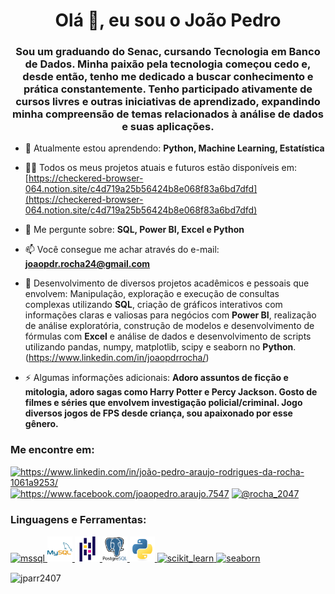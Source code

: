 <h1 align="center">Olá 👋, eu sou o João Pedro</h1>
<h3 align="center">Sou um graduando do Senac, cursando Tecnologia em Banco de Dados. Minha paixão pela tecnologia começou cedo e, desde então, tenho me dedicado a buscar conhecimento e prática constantemente. Tenho participado ativamente de cursos livres e outras iniciativas de aprendizado, expandindo minha compreensão de temas relacionados à análise de dados e suas aplicações.</h3>

- 🌱 Atualmente estou aprendendo: **Python, Machine Learning, Estatística**

- 👨‍💻 Todos os meus projetos atuais e futuros estão disponíveis em: [https://checkered-browser-064.notion.site/c4d719a25b56424b8e068f83a6bd7dfd](https://checkered-browser-064.notion.site/c4d719a25b56424b8e068f83a6bd7dfd)

- 💬 Me pergunte sobre: **SQL, Power BI, Excel e Python**

- 📫 Você consegue me achar através do e-mail: **joaopdr.rocha24@gmail.com**

- 📄 Desenvolvimento de diversos projetos acadêmicos e pessoais que envolvem: Manipulação, exploração e execução de consultas complexas utilizando **SQL**, criação de gráficos interativos com informações claras e valiosas para negócios com **Power BI**, realização de análise exploratória, construção de modelos e desenvolvimento de fórmulas com **Excel** e análise de dados e desenvolvimento de scripts utilizando pandas, numpy, matplotlib, scipy e seaborn no **Python**. (https://www.linkedin.com/in/joaopdrrocha/)

- ⚡ Algumas informações adicionais: **Adoro assuntos de ficção e mitologia, adoro sagas como Harry Potter e Percy Jackson. Gosto de filmes e séries que envolvem investigação policial/criminal. Jogo diversos jogos de FPS desde criança, sou apaixonado por esse gênero.**

<h3 align="left">Me encontre em:</h3>
<p align="left">
<a href="https://linkedin.com/in/https://www.linkedin.com/in/joão-pedro-araujo-rodrigues-da-rocha-1061a9253/" target="blank"><img align="center" src="https://raw.githubusercontent.com/rahuldkjain/github-profile-readme-generator/master/src/images/icons/Social/linked-in-alt.svg" alt="https://www.linkedin.com/in/joão-pedro-araujo-rodrigues-da-rocha-1061a9253/" height="30" width="40" /></a>
<a href="https://fb.com/https://www.facebook.com/joaopedro.araujo.7547" target="blank"><img align="center" src="https://raw.githubusercontent.com/rahuldkjain/github-profile-readme-generator/master/src/images/icons/Social/facebook.svg" alt="https://www.facebook.com/joaopedro.araujo.7547" height="30" width="40" /></a>
<a href="https://instagram.com/@rocha_2047" target="blank"><img align="center" src="https://raw.githubusercontent.com/rahuldkjain/github-profile-readme-generator/master/src/images/icons/Social/instagram.svg" alt="@rocha_2047" height="30" width="40" /></a>
</p>

<h3 align="left">Linguagens e Ferramentas:</h3>
<p align="left"> <a href="https://www.microsoft.com/en-us/sql-server" target="_blank" rel="noreferrer"> <img src="https://www.svgrepo.com/show/303229/microsoft-sql-server-logo.svg" alt="mssql" width="40" height="40"/> </a> <a href="https://www.mysql.com/" target="_blank" rel="noreferrer"> <img src="https://raw.githubusercontent.com/devicons/devicon/master/icons/mysql/mysql-original-wordmark.svg" alt="mysql" width="40" height="40"/> </a> <a href="https://pandas.pydata.org/" target="_blank" rel="noreferrer"> <img src="https://raw.githubusercontent.com/devicons/devicon/2ae2a900d2f041da66e950e4d48052658d850630/icons/pandas/pandas-original.svg" alt="pandas" width="40" height="40"/> </a> <a href="https://www.postgresql.org" target="_blank" rel="noreferrer"> <img src="https://raw.githubusercontent.com/devicons/devicon/master/icons/postgresql/postgresql-original-wordmark.svg" alt="postgresql" width="40" height="40"/> </a> <a href="https://www.python.org" target="_blank" rel="noreferrer"> <img src="https://raw.githubusercontent.com/devicons/devicon/master/icons/python/python-original.svg" alt="python" width="40" height="40"/> </a> <a href="https://scikit-learn.org/" target="_blank" rel="noreferrer"> <img src="https://upload.wikimedia.org/wikipedia/commons/0/05/Scikit_learn_logo_small.svg" alt="scikit_learn" width="40" height="40"/> </a> <a href="https://seaborn.pydata.org/" target="_blank" rel="noreferrer"> <img src="https://seaborn.pydata.org/_images/logo-mark-lightbg.svg" alt="seaborn" width="40" height="40"/> </a> </p>

<p><img align="center" src="https://github-readme-stats.vercel.app/api/top-langs?username=jparr2407&show_icons=true&locale=en&layout=compact" alt="jparr2407" /></p>
